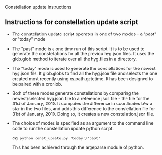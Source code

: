 Constellation update instructions

## Instructions for constellation update script

- The constellation update script operates in one of two modes - a "past" or "today" mode
- The "past" mode is a one time run of this script. It is to be used to generate the constellations for all the previou hyg.json files. It uses the glob.glob method to iterate over all the hyg.files in a directory.
- The "today" mode is used to generate the constellations for the newest hyg.json file. It glob.globs to find all the hyg.json file and selects the one created most recently using os.path.getctime. It has been designed to be paired with a cronjob.
- Both of these modes generate constellations by comparing the newest/selected hyg.json file to a reference json file - the file for the 31st of January, 2010. It computes the difference in coordinates b/w a star in the two files, and adds this difference to the constellation file for 31st of January, 2010. Doing so, it creates a new constellation.json file.
- The choice of modes is specified as an argument to the command line code to run the constellation update python script.

  eg: `python const_update.py 'today'/'past'`

  This has been achieved through the argeparse module of python.
  
